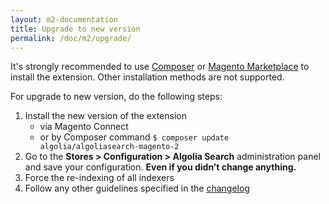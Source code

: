 ```yaml
---
layout: m2-documentation
title: Upgrade to new version
permalink: /doc/m2/upgrade/
---
```


It's strongly recommended to use [Composer](https://getcomposer.org) or [Magento Marketplace](https://www.magentocommerce.com/magento-connect/search-algolia-search.html) to install the extension. Other installation methods are not supported.

For upgrade to new version, do the following steps:

1. Install the new version of the extension
	- via Magento Connect
	- or by Composer command <code>$ composer update algolia/algoliasearch-magento-2</code>
3. Go to the **Stores > Configuration > Algolia Search** administration panel and save your configuration. **Even if you didn’t change anything.**
4. Force the re-indexing of all indexers
5. Follow any other guidelines specified in the [changelog](https://github.com/algolia/algoliasearch-magento-2/blob/master/CHANGELOG.md)
